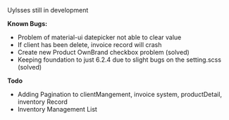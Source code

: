 Uylsses still in development

**Known Bugs:**
* Problem of material-ui datepicker not able to clear value
* If client has been delete, invoice record will crash
* Create new Product OwnBrand checkbox problem (solved)
* Keeping foundation to just 6.2.4 due to slight bugs on the setting.scss (solved)

**Todo**
* Adding Pagination to clientMangement, invoice system, productDetail, inventory Record
* Inventory Management List

